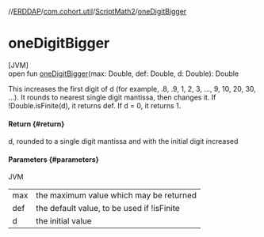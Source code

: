 //[ERDDAP](../../../index.md)/[com.cohort.util](../index.md)/[ScriptMath2](index.md)/[oneDigitBigger](one-digit-bigger.md)

# oneDigitBigger

[JVM]\
open fun [oneDigitBigger](one-digit-bigger.md)(max: Double, def: Double, d: Double): Double

This increases the first digit of d (for example, .8, .9, 1, 2, 3, ..., 9, 10, 20, 30, ...). It rounds to nearest single digit mantissa, then changes it. If !Double.isFinite(d), it returns def. If d = 0, it returns 1.

#### Return {#return}

d, rounded to a single digit mantissa and with the initial digit increased

#### Parameters {#parameters}

JVM

| | |
|---|---|
| max | the maximum value which may be returned |
| def | the default value, to be used if !isFinite |
| d | the initial value |